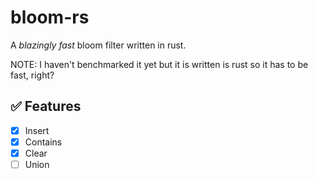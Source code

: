 # bloom-rs
A *blazingly fast* bloom filter written in rust.

NOTE: I haven't benchmarked it yet but it is written is rust so it has to be fast, right?

## ✅ Features
- [x] Insert
- [x] Contains
- [x] Clear
- [ ] Union
